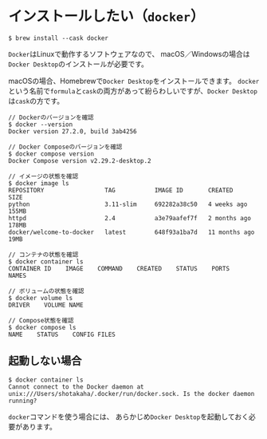 # インストールしたい（`docker`）

```console
$ brew install --cask docker
```

`Docker`はLinuxで動作するソフトウェアなので、
macOS／Windowsの場合は`Docker Desktop`のインストールが必要です。

macOSの場合、Homebrewで``Docker Desktop``をインストールできます。
``docker``という名前で``formula``と``cask``の両方があって紛らわしいですが、``Docker Desktop``は``cask``の方です。

```console
// Dockerのバージョンを確認
$ docker --version
Docker version 27.2.0, build 3ab4256

// Docker Composeのバージョンを確認
$ docker compose version
Docker Compose version v2.29.2-desktop.2

// イメージの状態を確認
$ docker image ls
REPOSITORY                 TAG           IMAGE ID       CREATED         SIZE
python                     3.11-slim     692282a38c50   4 weeks ago     155MB
httpd                      2.4           a3e79aafef7f   2 months ago    178MB
docker/welcome-to-docker   latest        648f93a1ba7d   11 months ago   19MB

// コンテナの状態を確認
$ docker container ls
CONTAINER ID    IMAGE    COMMAND    CREATED    STATUS    PORTS    NAMES

// ボリュームの状態を確認
$ docker volume ls
DRIVER    VOLUME NAME

// Compose状態を確認
$ docker compose ls
NAME    STATUS    CONFIG FILES
```

## 起動しない場合

```console
$ docker container ls
Cannot connect to the Docker daemon at unix:///Users/shotakaha/.docker/run/docker.sock. Is the docker daemon running?
```

``docker``コマンドを使う場合には、
あらかじめ``Docker Desktop``を起動しておく必要があります。
